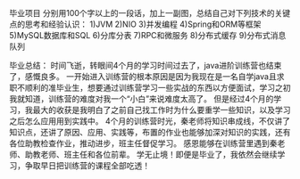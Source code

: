 毕业项目
分别用100个字以上的一段话，加上一副图，总结自己对下列技术的关键点的思考和经验认识：
1)JVM
2)NIO
3)并发编程
4)Spring和ORM等框架
5)MySQL数据库和SQL
6)分库分表
7)RPC和微服务
8)分布式缓存
9)分布式消息队列

毕业总结：
时间飞逝，转眼间4个月的学习时间过去了，java进阶训练营也结束了，感慨良多。
一开始进入训练营的根本原因是因为我现在是一名自学java且求职不顺利的准毕业生，想要通过训练营学习一些实战的东西以方便面试，学习之初我就知道，训练营的难度对我一个“小白”来说难度太高了。
但是经过4个月的学习，我最大的收获是我明白了之前自己找工作时为什么要重学一些知识，以及学习之后怎么应用用到实践中。
4个月的训练营时光，秦老师将知识串成线，不仅讲了知识点，还讲了原因、应用、实践等，布置的作业也能够加深对知识的实践，还有各位助教检查作业，推动进步，班主任督促学习。
感恩能够在训练营里遇到秦老师、助教老师、班主任和各位前辈。
学无止境！即便是毕业了，我依然会继续学习，争取早日把训练营的课程全部吃透！